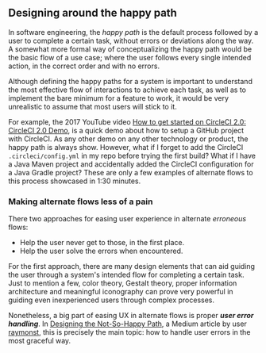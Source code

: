 ## Designing around the happy path

In software engineering, the _happy path_ is the default process followed by a user to complete a certain task, without errors or deviations along the way. A somewhat more formal way of conceptualizing the happy path would be the basic flow of a use case; where the user follows every single intended action, in the correct order and with no errors.

Although defining the happy paths for a system is important to understand the most effective flow of interactions to achieve each task, as well as to implement the bare minimum for a feature to work, it would be very unrealistic to assume that most users will stick to it.

For example, the 2017 YouTube video [How to get started on CircleCI 2.0: CircleCI 2.0 Demo](https://www.youtube.com/watch?v=KhjwnTD4oec), is a quick demo about how to setup a GitHub project with CircleCI. As any other demo on any other technology or product, the happy path is always show. However, what if I forget to add the CircleCI `.circleci/config.yml` in my repo before trying the first build? What if I have a Java Maven project and accidentally added the CircleCI configuration for a Java Gradle project? These are only a few examples of alternate flows to this process showcased in 1:30 minutes.

### Making alternate flows less of a pain

There two approaches for easing user experience in alternate _erroneous_ flows:

* Help the user never get to those, in the first place.
* Help the user solve the errors when encountered.

For the first approach, there are many design elements that can aid guiding the user through a system's intended flow for completing a certain task. Just to mention a few, color theory, Gestalt theory, proper information architecture and meaningful iconography can prove very powerful in guiding even inexperienced users through complex processes.

Nonetheless, a big part of easing UX in alternate flows is proper _**user error handling**_. In [Designing the Not-So-Happy Path](https://medium.com/salesforce-ux/designing-the-not-so-happy-path-fde484759a54#.9jopwl5b3), a Medium article by user [raymonst](https://medium.com/@raymonst), this is precisely the main topic: how to handle user errors in the most graceful way.
